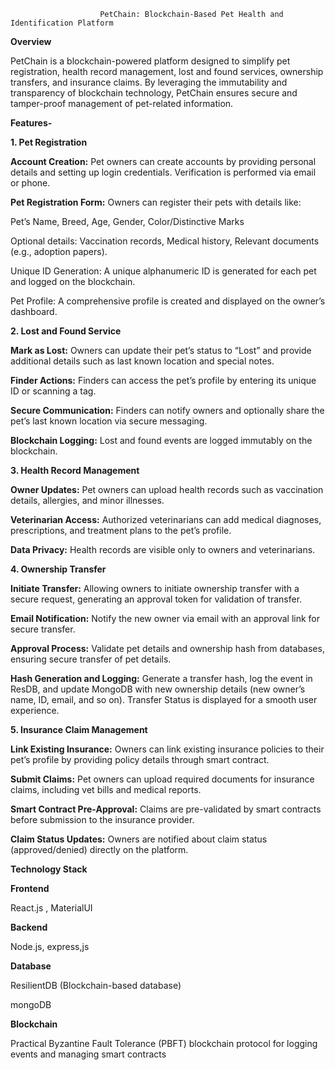                         PetChain: Blockchain-Based Pet Health and Identification Platform
__**Overview**__

PetChain is a blockchain-powered platform designed to simplify pet registration, health record management, lost and found services, ownership transfers, and insurance claims. By leveraging the immutability and transparency of blockchain technology, PetChain ensures secure and tamper-proof management of pet-related information.

**Features-**

**1. Pet Registration**

**Account Creation:** Pet owners can create accounts by providing personal details and setting up login credentials. Verification is performed via email or phone.

**Pet Registration Form:** Owners can register their pets with details like:

Pet’s Name, Breed, Age, Gender, Color/Distinctive Marks

Optional details: Vaccination records, Medical history, Relevant documents (e.g., adoption papers).

Unique ID Generation: A unique alphanumeric ID is generated for each pet and logged on the blockchain.

Pet Profile: A comprehensive profile is created and displayed on the owner’s dashboard.

**2. Lost and Found Service**

**Mark as Lost:** Owners can update their pet’s status to “Lost” and provide additional details such as last known location and special notes.

**Finder Actions:** Finders can access the pet’s profile by entering its unique ID or scanning a tag.

**Secure Communication:** Finders can notify owners and optionally share the pet’s last known location via secure messaging.

**Blockchain Logging:** Lost and found events are logged immutably on the blockchain.

**3. Health Record Management**

**Owner Updates:** Pet owners can upload health records such as vaccination details, allergies, and minor illnesses.

**Veterinarian Access:** Authorized veterinarians can add medical diagnoses, prescriptions, and treatment plans to the pet’s profile.

**Data Privacy:** Health records are visible only to owners and veterinarians.

**4. Ownership Transfer**

**Initiate Transfer:** Allowing owners to initiate ownership transfer with a secure request, generating an approval token for validation of transfer.

**Email Notification:** Notify the new owner via email with an approval link for secure transfer.

**Approval Process:** Validate pet details and ownership hash from databases, ensuring secure transfer of pet details.

**Hash Generation and Logging:** Generate a transfer hash, log the event in ResDB, and update MongoDB with new ownership details (new owner’s name, ID, email, and so on). Transfer Status is displayed for a smooth user experience.

**5. Insurance Claim Management**

**Link Existing Insurance:** Owners can link existing insurance policies to their pet’s profile by providing policy details through smart contract.

**Submit Claims:** Pet owners can upload required documents for insurance claims, including vet bills and medical reports.

**Smart Contract Pre-Approval:** Claims are pre-validated by smart contracts before submission to the insurance provider.

**Claim Status Updates:** Owners are notified about claim status (approved/denied) directly on the platform.

**Technology Stack**

**Frontend**

React.js , MaterialUI

**Backend**

Node.js, express,js



**Database**

ResilientDB (Blockchain-based database)

mongoDB

**Blockchain**

Practical Byzantine Fault Tolerance (PBFT)  blockchain protocol for logging events and managing smart contracts



